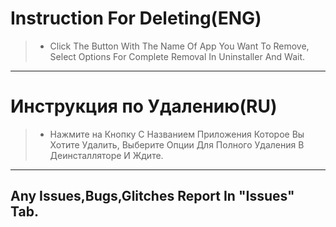 # Instruction For Deleting(ENG)
> - Click The Button With The Name Of App You Want To Remove, Select Options For Complete Removal In Uninstaller And Wait.
***

# Инструкция по Удалению(RU)
> - Нажмите на Кнопку С Названием Приложения Которое Вы Хотите Удалить, Выберите Опции Для Полного Удаления В Деинсталляторе И Ждите.
***

## Any Issues,Bugs,Glitches Report In "Issues" Tab.
